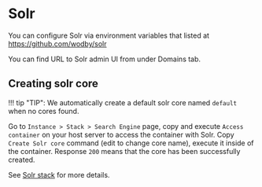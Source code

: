 # Solr

You can configure Solr via environment variables that listed at https://github.com/wodby/solr

You can find URL to Solr admin UI from under Domains tab.

## Creating solr core

!!! tip "TIP":
    We automatically create a default solr core named `default` when no cores found.

Go to `Instance > Stack > Search Engine` page, copy and execute `Access container` on your host server to access the container with Solr. Copy `Create Solr core` command (edit to change core name), execute it inside of the container. Response `200` means that the core has been successfully created.

See [Solr stack](https://cloud.wodby.com/stackhub/dc8074a9-f27d-44a8-8f88-5922b4e16d2f) for more details.
